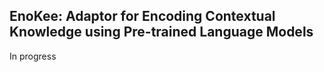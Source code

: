 EnoKee: Adaptor for Encoding Contextual Knowledge using Pre-trained Language Models 
---
In progress
